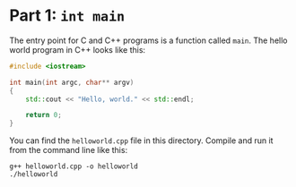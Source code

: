 # Part 1:  `int main`

The entry point for C and C++ programs is a function called `main`.  The hello world program in C++ looks like this:

```c++
#include <iostream>

int main(int argc, char** argv)
{
    std::cout << "Hello, world." << std::endl;

    return 0;
}
```

You can find the `helloworld.cpp` file in this directory.  Compile and run it from the command line like this:

    g++ helloworld.cpp -o helloworld
    ./helloworld
    
    
